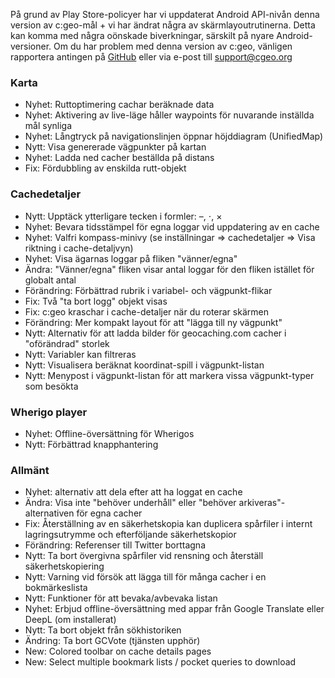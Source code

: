 På grund av Play Store-policyer har vi uppdaterat Android API-nivån denna version av c:geo-mål + vi har ändrat några av skärmlayoutrutinerna. Detta kan komma med några oönskade biverkningar, särskilt på nyare Android-versioner. Om du har problem med denna version av c:geo, vänligen rapportera antingen på [GitHub](https://github.com/cgeo/cgeo) eller via e-post till [support@cgeo.org](mailto:support@cgeo.org)

### Karta
- Nyhet: Ruttoptimering cachar beräknade data
- Nyhet: Aktivering av live-läge håller waypoints för nuvarande inställda mål synliga
- Nyhet: Långtryck på navigationslinjen öppnar höjddiagram (UnifiedMap)
- Nytt: Visa genererade vägpunkter på kartan
- Nyhet: Ladda ned cacher beställda på distans
- Fix: Fördubbling av enskilda rutt-objekt

### Cachedetaljer
- Nytt: Upptäck ytterligare tecken i formler: –, ⋅, ×
- Nyhet: Bevara tidsstämpel för egna loggar vid uppdatering av en cache
- Nyhet: Valfri kompass-minivy (se inställningar => cachedetaljer => Visa riktning i cache-detaljvyn)
- Nyhet: Visa ägarnas loggar på fliken "vänner/egna"
- Ändra: "Vänner/egna" fliken visar antal loggar för den fliken istället för globalt antal
- Förändring: Förbättrad rubrik i variabel- och vägpunkt-flikar
- Fix: Två "ta bort logg" objekt visas
- Fix: c:geo kraschar i cache-detaljer när du roterar skärmen
- Förändring: Mer kompakt layout för att "lägga till ny vägpunkt"
- Nytt: Alternativ för att ladda bilder för geocaching.com cacher i "oförändrad" storlek
- Nytt: Variabler kan filtreras
- Nytt: Visualisera beräknat koordinat-spill i vägpunkt-listan
- Nytt: Menypost i vägpunkt-listan för att markera vissa vägpunkt-typer som besökta

### Wherigo player
- Nyhet: Offline-översättning för Wherigos
- Nytt: Förbättrad knapphantering

### Allmänt
- Nyhet: alternativ att dela efter att ha loggat en cache
- Ändra: Visa inte "behöver underhåll" eller "behöver arkiveras"-alternativen för egna cacher
- Fix: Återställning av en säkerhetskopia kan duplicera spårfiler i internt lagringsutrymme och efterföljande säkerhetskopior
- Förändring: Referenser till Twitter borttagna
- Nytt: Ta bort övergivna spårfiler vid rensning och återställ säkerhetskopiering
- Nytt: Varning vid försök att lägga till för många cacher i en bokmärkeslista
- Nytt: Funktioner för att bevaka/avbevaka listan
- Nyhet: Erbjud offline-översättning med appar från Google Translate eller DeepL (om installerat)
- Nytt: Ta bort objekt från sökhistoriken
- Ändring: Ta bort GCVote (tjänsten upphör)
- New: Colored toolbar on cache details pages
- New: Select multiple bookmark lists / pocket queries to download
